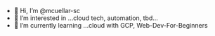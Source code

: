 - 👋 Hi, I’m @mcuellar-sc
- 👀 I’m interested in ...cloud tech, automation, tbd...
- 🌱 I’m currently learning ...cloud with GCP, Web-Dev-For-Beginners

<!---
mcuellar-sc/mcuellar-sc is a ✨ special ✨ repository because its `README.md` (this file) appears on your GitHub profile.
You can click the Preview link to take a look at your changes.
--->
